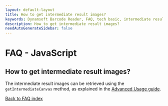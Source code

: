 ```yaml
---
layout: default-layout
title: How to get intermediate result images?
keywords: Dynamsoft Barcode Reader, FAQ, tech basic, intermediate result images
description: How to get intermediate result images?
needAutoGenerateSidebar: false
---
```


# FAQ - JavaScript

## How to get intermediate result images?

The intermediate result images can be retrieved using the `getIntermediateCanvas` method, as explained in the [Advanced Usage guide](https://www.dynamsoft.com/barcode-reader/programming/javascript/user-guide/advanced-usage.html?ver=latest#display-the-intermediate-result-images-or-the-original-canvas).

[Back to FAQ index](index.md)
